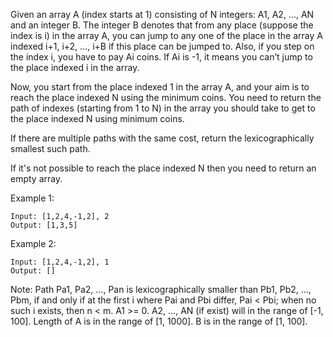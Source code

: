 Given an array A (index starts at 1) consisting of N integers: A1, A2, ..., AN and an integer B. The integer B denotes that from any place (suppose the index is i) in the array A, you can jump to any one of the place in the array A indexed i+1, i+2, …, i+B if this place can be jumped to. Also, if you step on the index i, you have to pay Ai coins. If Ai is -1, it means you can’t jump to the place indexed i in the array.

Now, you start from the place indexed 1 in the array A, and your aim is to reach the place indexed N using the minimum coins. You need to return the path of indexes (starting from 1 to N) in the array you should take to get to the place indexed N using minimum coins.

If there are multiple paths with the same cost, return the lexicographically smallest such path.

If it's not possible to reach the place indexed N then you need to return an empty array.

Example 1:
```
Input: [1,2,4,-1,2], 2
Output: [1,3,5]
```
Example 2:
```
Input: [1,2,4,-1,2], 1
Output: []
```
Note:
Path Pa1, Pa2, ..., Pan is lexicographically smaller than Pb1, Pb2, ..., Pbm, if and only if at the first i where Pai and Pbi differ, Pai < Pbi; when no such i exists, then n < m.
A1 >= 0. A2, ..., AN (if exist) will in the range of [-1, 100].
Length of A is in the range of [1, 1000].
B is in the range of [1, 100].
